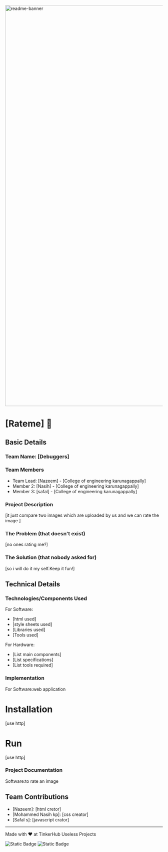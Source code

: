 <img width="1280" alt="readme-banner" src="https://github.com/user-attachments/assets/35332e92-44cb-425b-9dff-27bcf1023c6c">

# [Rateme] 🎯


## Basic Details
### Team Name: [Debuggers]


### Team Members
- Team Lead: [Nazeem] - [College of engineering karunagappally]
- Member 2: [Nasih] - [College of engineering karunagappally]
- Member 3: [safal] - [College of engineering karunagappally]

### Project Description
[it just compare two images which are uploaded by us and we can rate the image ]

### The Problem (that doesn't exist)
[no ones rating me?]

### The Solution (that nobody asked for)
[so i will do it my self.Keep it fun!]

## Technical Details
### Technologies/Components Used
For Software:
- [html used]
- [style sheets used]
- [Libraries used]
- [Tools used]

For Hardware:
- [List main components]
- [List specifications]
- [List tools required]

### Implementation
For Software:web application
# Installation
[use http]

# Run
[use http]

### Project Documentation
 Software:to rate an image 
## Team Contributions
- [Nazeem]: [html cretor]
- [Mohammed Nasih kp]: [css creator]
- [Safal s]: [javascript crator]

---
Made with ❤️ at TinkerHub Useless Projects 

![Static Badge](https://img.shields.io/badge/TinkerHub-24?color=%23000000&link=https%3A%2F%2Fwww.tinkerhub.org%2F)
![Static Badge](https://img.shields.io/badge/UselessProject--24-24?link=https%3A%2F%2Fwww.tinkerhub.org%2Fevents%2FQ2Q1TQKX6Q%2FUseless%2520Projects)




